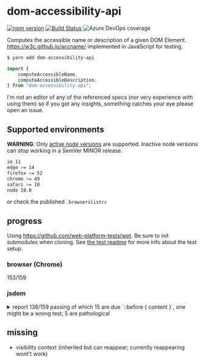 # dom-accessibility-api

[![npm version](https://badge.fury.io/js/dom-accessibility-api.svg)](https://badge.fury.io/js/dom-accessibility-api)
[![Build Status](https://dev.azure.com/silbermannsebastian/dom-accessibility-api/_apis/build/status/eps1lon.dom-accessibility-api?branchName=main)](https://dev.azure.com/silbermannsebastian/dom-accessibility-api/_build/latest?definitionId=6&branchName=main)
![Azure DevOps coverage](https://img.shields.io/azure-devops/coverage/silbermannsebastian/dom-accessibility-api/6)

Computes the accessible name or description of a given DOM Element.
https://w3c.github.io/accname/ implemented in JavaScript for testing.

```bash
$ yarn add dom-accessibility-api
```

```js
import {
	computeAccessibleName,
	computeAccessibleDescription,
} from "dom-accessibility-api";
```

I'm not an editor of any of the referenced specs (nor very experience with using them) so if you got any insights,
something catches
your eye please open an issue.

## Supported environments

**WARNING**: Only [active node versions](https://nodejs.org/en/about/releases/) are supported.
Inactive node versions can stop working in a SemVer MINOR release.

```bash
ie 11
edge >= 14
firefox >= 52
chrome >= 49
safari >= 10
node 10.0
```

or check the published `.browserslistrc`

## progress

Using https://github.com/web-platform-tests/wpt. Be sure to init submodules when
cloning. See [the test readme](/tests/README.md) for more info about the test setup.

### browser (Chrome)

153/159

### jsdom

<details>
<summary>report 138/159 passing of which 15 are due `::before { content }`, one might be a wrong test, 5 are pathological </summary>

```bash
  web-platform-tests
    accname
      ✓ [expected fail] description_1.0_combobox-focusable-manual.html
      ✓ [expected fail] description_from_content_of_describedby_element-manual.html
      ✓ description_link-with-label-manual.html
      ✓ description_test_case_557-manual.html
      ✓ description_test_case_664-manual.html
      ✓ description_test_case_665-manual.html
      ✓ description_test_case_666-manual.html
      ✓ description_test_case_772-manual.html
      ✓ description_test_case_773-manual.html
      ✓ description_test_case_774-manual.html
      ✓ description_test_case_838-manual.html
      ✓ description_test_case_broken_reference-manual.html
      ✓ description_test_case_one_valid_reference-manual.html
      ✓ description_title-same-element-manual.html
      ✓ name_1.0_combobox-focusable-alternative-manual.html
      ✓ name_1.0_combobox-focusable-manual.html
      ✓ name_checkbox-label-embedded-combobox-manual.html
      ✓ name_checkbox-label-embedded-listbox-manual.html
      ✓ name_checkbox-label-embedded-menu-manual.html
      ✓ name_checkbox-label-embedded-select-manual.html
      ✓ name_checkbox-label-embedded-slider-manual.html
      ✓ name_checkbox-label-embedded-spinbutton-manual.html
      ✓ name_checkbox-label-embedded-textbox-manual.html
      ✓ name_checkbox-label-multiple-label-alternative-manual.html
      ✓ name_checkbox-label-multiple-label-manual.html
      ✓ name_checkbox-title-manual.html
      ✓ name_file-label-embedded-combobox-manual.html
      ✓ name_file-label-embedded-menu-manual.html
      ✓ name_file-label-embedded-select-manual.html
      ✓ name_file-label-embedded-slider-manual.html
      ✓ name_file-label-embedded-spinbutton-manual.html
      ✓ [expected fail] name_file-label-inline-block-elements-manual.html
      ✓ [expected fail] name_file-label-inline-block-styles-manual.html
      ✓ name_file-label-inline-hidden-elements-manual.html
      ✓ name_file-label-owned-combobox-manual.html
      ✓ name_file-label-owned-combobox-owned-listbox-manual.html
      ✓ name_file-title-manual.html
      ✓ name_from_content-manual.html
      ✓ name_from_content_of_label-manual.html
      ✓ name_from_content_of_labelledby_element-manual.html
      ✓ name_from_content_of_labelledby_elements_one_of_which_is_hidden-manual.html
      ✓ name_heading-combobox-focusable-alternative-manual.html
      ✓ name_image-title-manual.html
      ✓ name_link-mixed-content-manual.html
      ✓ name_link-with-label-manual.html
      ✓ name_password-label-embedded-combobox-manual.html
      ✓ name_password-label-embedded-menu-manual.html
      ✓ name_password-label-embedded-select-manual.html
      ✓ name_password-label-embedded-slider-manual.html
      ✓ name_password-label-embedded-spinbutton-manual.html
      ✓ name_password-title-manual.html
      ✓ name_radio-label-embedded-combobox-manual.html
      ✓ name_radio-label-embedded-menu-manual.html
      ✓ name_radio-label-embedded-select-manual.html
      ✓ name_radio-label-embedded-slider-manual.html
      ✓ name_radio-label-embedded-spinbutton-manual.html
      ✓ name_radio-title-manual.html
      ✓ name_test_case_539-manual.html
      ✓ name_test_case_540-manual.html
      ✓ name_test_case_541-manual.html
      ✓ name_test_case_543-manual.html
      ✓ name_test_case_544-manual.html
      ✓ name_test_case_545-manual.html
      ✓ name_test_case_546-manual.html
      ✓ name_test_case_547-manual.html
      ✓ name_test_case_548-manual.html
      ✓ name_test_case_549-manual.html
      ✓ name_test_case_550-manual.html
      ✓ name_test_case_551-manual.html
      ✓ [expected fail] name_test_case_552-manual.html
      ✓ [expected fail] name_test_case_553-manual.html
      ✓ name_test_case_556-manual.html
      ✓ name_test_case_557-manual.html
      ✓ name_test_case_558-manual.html
      ✓ name_test_case_559-manual.html
      ✓ name_test_case_560-manual.html
      ✓ name_test_case_561-manual.html
      ✓ name_test_case_562-manual.html
      ✓ name_test_case_563-manual.html
      ✓ name_test_case_564-manual.html
      ✓ name_test_case_565-manual.html
      ✓ name_test_case_566-manual.html
      ✓ name_test_case_596-manual.html
      ✓ name_test_case_597-manual.html
      ✓ name_test_case_598-manual.html
      ✓ name_test_case_599-manual.html
      ✓ name_test_case_600-manual.html
      ✓ name_test_case_601-manual.html
      ✓ name_test_case_602-manual.html
      ✓ name_test_case_603-manual.html
      ✓ name_test_case_604-manual.html
      ✓ name_test_case_605-manual.html
      ✓ name_test_case_606-manual.html
      ✓ name_test_case_607-manual.html
      ✓ name_test_case_608-manual.html
      ✓ name_test_case_609-manual.html
      ✓ name_test_case_610-manual.html
      ✓ name_test_case_611-manual.html
      ✓ name_test_case_612-manual.html
      ✓ name_test_case_613-manual.html
      ✓ name_test_case_614-manual.html
      ✓ name_test_case_615-manual.html
      ✓ name_test_case_616-manual.html
      ✓ name_test_case_617-manual.html
      ✓ name_test_case_618-manual.html
      ✓ name_test_case_619-manual.html
      ✓ name_test_case_620-manual.html
      ✓ name_test_case_621-manual.html
      ✓ [expected fail] name_test_case_659-manual.html
      ✓ [expected fail] name_test_case_660-manual.html
      ✓ [expected fail] name_test_case_661-manual.html
      ✓ [expected fail] name_test_case_662-manual.html
      ✓ [expected fail] name_test_case_663a-manual.html
      ✓ name_test_case_721-manual.html
      ✓ name_test_case_723-manual.html
      ✓ name_test_case_724-manual.html
      ✓ name_test_case_725-manual.html
      ✓ name_test_case_726-manual.html
      ✓ name_test_case_727-manual.html
      ✓ name_test_case_728-manual.html
      ✓ name_test_case_729-manual.html
      ✓ name_test_case_730-manual.html
      ✓ name_test_case_731-manual.html
      ✓ name_test_case_733-manual.html
      ✓ name_test_case_734-manual.html
      ✓ name_test_case_735-manual.html
      ✓ name_test_case_736-manual.html
      ✓ name_test_case_737-manual.html
      ✓ name_test_case_738-manual.html
      ✓ name_test_case_739-manual.html
      ✓ name_test_case_740-manual.html
      ✓ name_test_case_741-manual.html
      ✓ name_test_case_742-manual.html
      ✓ name_test_case_743-manual.html
      ✓ name_test_case_744-manual.html
      ✓ name_test_case_745-manual.html
      ✓ name_test_case_746-manual.html
      ✓ name_test_case_747-manual.html
      ✓ name_test_case_748-manual.html
      ✓ name_test_case_749-manual.html
      ✓ name_test_case_750-manual.html
      ✓ name_test_case_751-manual.html
      ✓ name_test_case_752-manual.html
      ✓ [expected fail] name_test_case_753-manual.html
      ✓ [expected fail] name_test_case_754-manual.html
      ✓ [expected fail] name_test_case_755-manual.html
      ✓ [expected fail] name_test_case_756-manual.html
      ✓ [expected fail] name_test_case_757-manual.html
      ✓ [expected fail] name_test_case_758-manual.html
      ✓ [expected fail] name_test_case_759-manual.html
      ✓ [expected fail] name_test_case_760-manual.html
      ✓ [expected fail] name_test_case_761-manual.html
      ✓ [expected fail] name_test_case_762-manual.html
      ✓ name_text-label-embedded-combobox-manual.html
      ✓ name_text-label-embedded-menu-manual.html
      ✓ name_text-label-embedded-select-manual.html
      ✓ name_text-label-embedded-slider-manual.html
      ✓ name_text-label-embedded-spinbutton-manual.html
      ✓ name_text-title-manual.html
```

</details>

## missing

- visibility context (inherited but can reappear; currently reappearing wont't work)
